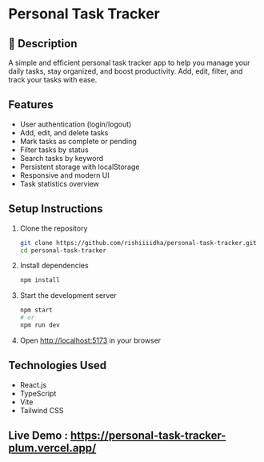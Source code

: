 # Personal Task Tracker

## 📖 Description
A simple and efficient personal task tracker app to help you manage your daily tasks, stay organized, and boost productivity. Add, edit, filter, and track your tasks with ease.

## Features
- User authentication (login/logout)
- Add, edit, and delete tasks
- Mark tasks as complete or pending
- Filter tasks by status
- Search tasks by keyword
- Persistent storage with localStorage
- Responsive and modern UI
- Task statistics overview

## Setup Instructions
1. Clone the repository
   ```sh
   git clone https://github.com/rishiiiidha/personal-task-tracker.git
   cd personal-task-tracker
   ```
2. Install dependencies
   ```sh
   npm install
   ```
3. Start the development server
   ```sh
   npm start
   # or
   npm run dev
   ```
4. Open [http://localhost:5173](http://localhost:5173) in your browser

## Technologies Used
- React.js
- TypeScript
- Vite
- Tailwind CSS


## Live Demo : https://personal-task-tracker-plum.vercel.app/



